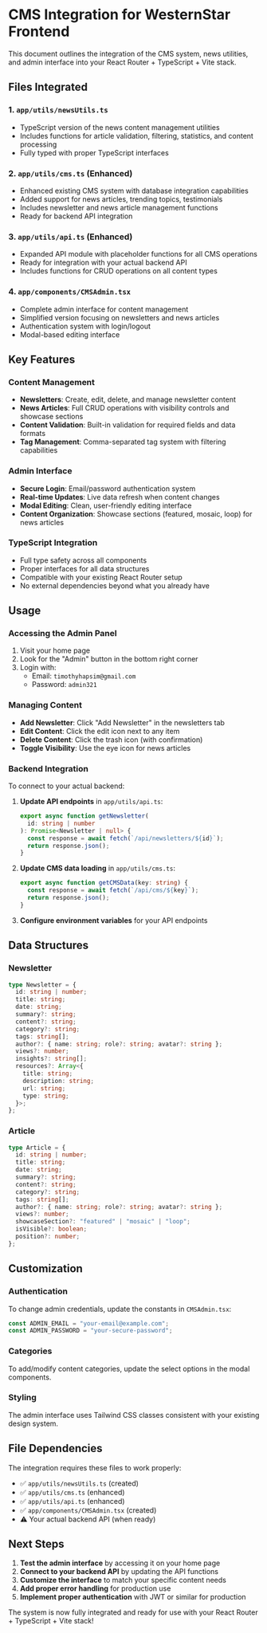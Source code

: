 # CMS Integration for WesternStar Frontend

This document outlines the integration of the CMS system, news utilities, and admin interface into your React Router + TypeScript + Vite stack.

## Files Integrated

### 1. `app/utils/newsUtils.ts`

- TypeScript version of the news content management utilities
- Includes functions for article validation, filtering, statistics, and content processing
- Fully typed with proper TypeScript interfaces

### 2. `app/utils/cms.ts` (Enhanced)

- Enhanced existing CMS system with database integration capabilities
- Added support for news articles, trending topics, testimonials
- Includes newsletter and news article management functions
- Ready for backend API integration

### 3. `app/utils/api.ts` (Enhanced)

- Expanded API module with placeholder functions for all CMS operations
- Ready for integration with your actual backend API
- Includes functions for CRUD operations on all content types

### 4. `app/components/CMSAdmin.tsx`

- Complete admin interface for content management
- Simplified version focusing on newsletters and news articles
- Authentication system with login/logout
- Modal-based editing interface

## Key Features

### Content Management

- **Newsletters**: Create, edit, delete, and manage newsletter content
- **News Articles**: Full CRUD operations with visibility controls and showcase sections
- **Content Validation**: Built-in validation for required fields and data formats
- **Tag Management**: Comma-separated tag system with filtering capabilities

### Admin Interface

- **Secure Login**: Email/password authentication system
- **Real-time Updates**: Live data refresh when content changes
- **Modal Editing**: Clean, user-friendly editing interface
- **Content Organization**: Showcase sections (featured, mosaic, loop) for news articles

### TypeScript Integration

- Full type safety across all components
- Proper interfaces for all data structures
- Compatible with your existing React Router setup
- No external dependencies beyond what you already have

## Usage

### Accessing the Admin Panel

1. Visit your home page
2. Look for the "Admin" button in the bottom right corner
3. Login with:
   - Email: `timothyhapsim@gmail.com`
   - Password: `admin321`

### Managing Content

- **Add Newsletter**: Click "Add Newsletter" in the newsletters tab
- **Edit Content**: Click the edit icon next to any item
- **Delete Content**: Click the trash icon (with confirmation)
- **Toggle Visibility**: Use the eye icon for news articles

### Backend Integration

To connect to your actual backend:

1. **Update API endpoints** in `app/utils/api.ts`:

   ```typescript
   export async function getNewsletter(
     id: string | number
   ): Promise<Newsletter | null> {
     const response = await fetch(`/api/newsletters/${id}`);
     return response.json();
   }
   ```

2. **Update CMS data loading** in `app/utils/cms.ts`:

   ```typescript
   export async function getCMSData(key: string) {
     const response = await fetch(`/api/cms/${key}`);
     return response.json();
   }
   ```

3. **Configure environment variables** for your API endpoints

## Data Structures

### Newsletter

```typescript
type Newsletter = {
  id: string | number;
  title: string;
  date: string;
  summary?: string;
  content?: string;
  category?: string;
  tags: string[];
  author?: { name: string; role?: string; avatar?: string };
  views?: number;
  insights?: string[];
  resources?: Array<{
    title: string;
    description: string;
    url: string;
    type: string;
  }>;
};
```

### Article

```typescript
type Article = {
  id: string | number;
  title: string;
  date: string;
  summary?: string;
  content?: string;
  category?: string;
  tags: string[];
  author?: { name: string; role?: string; avatar?: string };
  views?: number;
  showcaseSection?: "featured" | "mosaic" | "loop";
  isVisible?: boolean;
  position?: number;
};
```

## Customization

### Authentication

To change admin credentials, update the constants in `CMSAdmin.tsx`:

```typescript
const ADMIN_EMAIL = "your-email@example.com";
const ADMIN_PASSWORD = "your-secure-password";
```

### Categories

To add/modify content categories, update the select options in the modal components.

### Styling

The admin interface uses Tailwind CSS classes consistent with your existing design system.

## File Dependencies

The integration requires these files to work properly:

- ✅ `app/utils/newsUtils.ts` (created)
- ✅ `app/utils/cms.ts` (enhanced)
- ✅ `app/utils/api.ts` (enhanced)
- ✅ `app/components/CMSAdmin.tsx` (created)
- ⚠️ Your actual backend API (when ready)

## Next Steps

1. **Test the admin interface** by accessing it on your home page
2. **Connect to your backend API** by updating the API functions
3. **Customize the interface** to match your specific content needs
4. **Add proper error handling** for production use
5. **Implement proper authentication** with JWT or similar for production

The system is now fully integrated and ready for use with your React Router + TypeScript + Vite stack!
